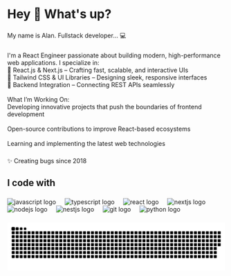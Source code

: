 <h1 align="left">Hey 👋 What's up?</h1>

###

<p align="left">My name is Alan. Fullstack developer...  💻</p>

###

<p align="left">I'm a React Engineer passionate about building modern, high-performance web applications. I specialize in:<br>🚀 React.js & Next.js – Crafting fast, scalable, and interactive UIs<br>🎨 Tailwind CSS & UI Libraries – Designing sleek, responsive interfaces<br>🔗 Backend Integration – Connecting REST APIs seamlessly<br><br>What I’m Working On:<br>Developing innovative projects that push the boundaries of frontend development<br><br>Open-source contributions to improve React-based ecosystems<br><br>Learning and implementing the latest web technologies</p>

###

<p align="left">✨ Creating bugs since 2018</p>

###

<h2 align="left">I code with</h2>

###

<div align="left">
  <img src="https://cdn.jsdelivr.net/gh/devicons/devicon/icons/javascript/javascript-original.svg" height="40" alt="javascript logo"  />
  <img width="12" />
  <img src="https://cdn.jsdelivr.net/gh/devicons/devicon/icons/typescript/typescript-original.svg" height="40" alt="typescript logo"  />
  <img width="12" />
  <img src="https://cdn.jsdelivr.net/gh/devicons/devicon/icons/react/react-original.svg" height="40" alt="react logo"  />
  <img width="12" />
  <img src="https://cdn.jsdelivr.net/gh/devicons/devicon/icons/nextjs/nextjs-original.svg" height="40" alt="nextjs logo"  />
  <img width="12" />
  <img src="https://cdn.jsdelivr.net/gh/devicons/devicon/icons/nodejs/nodejs-original.svg" height="40" alt="nodejs logo"  />
  <img width="12" />
  <img src="https://cdn.jsdelivr.net/gh/devicons/devicon/icons/nestjs/nestjs-original.svg" height="40" alt="nestjs logo"  />
  <img width="12" />
  <img src="https://cdn.jsdelivr.net/gh/devicons/devicon/icons/git/git-original.svg" height="40" alt="git logo"  />
  <img width="12" />
  <img src="https://cdn.jsdelivr.net/gh/devicons/devicon/icons/python/python-original.svg" height="40" alt="python logo"  />
</div>

###

<img src="https://raw.githubusercontent.com/PahesebPJ/PahesebPJ/output/snake.svg" alt="Snake animation" />

###
